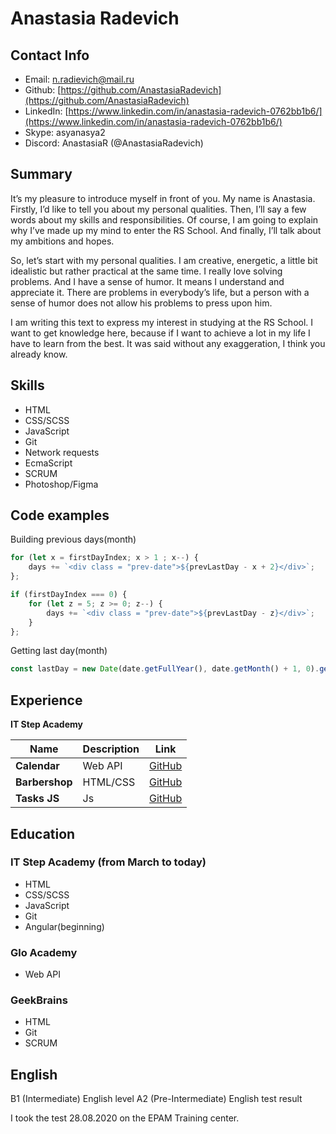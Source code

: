 # Anastasia Radevich

## Contact Info

+ Email: [n.radievich@mail.ru](n.radievich@mail.ru)
+ Github: [https://github.com/AnastasiaRadevich](https://github.com/AnastasiaRadevich)
+ LinkedIn: [https://www.linkedin.com/in/anastasia-radevich-0762bb1b6/](https://www.linkedin.com/in/anastasia-radevich-0762bb1b6/)
+ Skype: asyanasya2
+ Discord: AnastasiaR (@AnastasiaRadevich)

## Summary

It’s my pleasure to introduce myself in front of you. My name is Anastasia. Firstly, I’d like to tell you about my personal qualities. Then, I’ll say a few words about my skills and responsibilities. Of course, I am going to explain why I’ve made up my mind to enter the RS School. And finally, I’ll talk about my ambitions and hopes.

So, let’s start with my personal qualities. I am creative, energetic, a little bit idealistic but rather practical at the same time. I really love solving problems. And I have a sense of humor. It means I understand and appreciate it. There are problems in everybody’s life, but a person with a sense of humor does not allow his problems to press upon him.

I am writing this text to express my interest in studying at the RS School. I want to get knowledge here, because if I want to achieve a lot in my life I have to learn from the best. It was said without any exaggeration, I think you already know.

## Skills

- HTML
- CSS/SCSS
- JavaScript
- Git
- Network requests
- EcmaScript
- SCRUM
- Photoshop/Figma

## Code examples

Building previous days(month)
``` javascript
for (let x = firstDayIndex; x > 1 ; x--) {
    days += `<div class = "prev-date">${prevLastDay - x + 2}</div>`;
};

if (firstDayIndex === 0) {
    for (let z = 5; z >= 0; z--) {
        days += `<div class = "prev-date">${prevLastDay - z}</div>`;
    }
};
```
Getting last day(month) 
``` javascript
const lastDay = new Date(date.getFullYear(), date.getMonth() + 1, 0).getDate();
```

## Experience

**IT Step Academy** 

| Name | Description | Link |
| ----- | ----- | ----- |
| **Calendar** | Web API | [GitHub](https://anastasiaradevich.github.io/Calendar/) |
| **Barbershop** | HTML/CSS  | [GitHub](https://anastasiaradevich.github.io/Barbershop/) |
| **Tasks JS** | Js | [GitHub](https://github.com/AnastasiaRadevich/JSRadevichA) |

## Education

### IT Step Academy (from March to today)

- HTML
- CSS/SCSS
- JavaScript
- Git
- Angular(beginning)

### Glo Academy 

- Web API

### GeekBrains

- HTML
- Git
- SCRUM

## English

B1 (Intermediate) English level
A2 (Pre-Intermediate) English test result

I took the test 28.08.2020 on the EPAM Training center.
